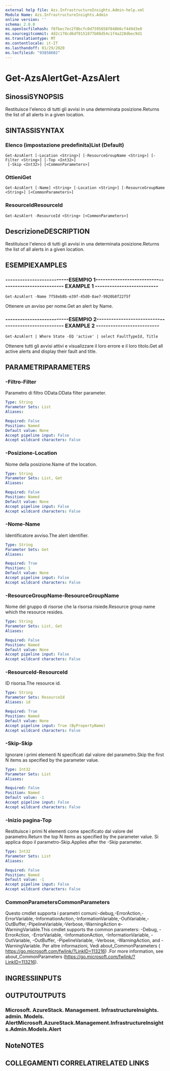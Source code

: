 ```yaml
---
external help file: Azs.InfrastructureInsights.Admin-help.xml
Module Name: Azs.InfrastructureInsights.Admin
online version: ''
schema: 2.0.0
ms.openlocfilehash: f8fbec7ec2f8bcfc0d7595658f84866cf449d3e0
ms.sourcegitcommit: 4d2c178cd6df9151877b08d54c1f4a228dbec9d1
ms.translationtype: MT
ms.contentlocale: it-IT
ms.lasthandoff: 01/29/2020
ms.locfileid: "93858602"
---
```

# <span data-ttu-id="5091d-101">Get-AzsAlert</span><span class="sxs-lookup"><span data-stu-id="5091d-101">Get-AzsAlert</span></span>

## <span data-ttu-id="5091d-102">Sinossi</span><span class="sxs-lookup"><span data-stu-id="5091d-102">SYNOPSIS</span></span>
<span data-ttu-id="5091d-103">Restituisce l'elenco di tutti gli avvisi in una determinata posizione.</span><span class="sxs-lookup"><span data-stu-id="5091d-103">Returns the list of all alerts in a given location.</span></span>

## <span data-ttu-id="5091d-104">SINTASSI</span><span class="sxs-lookup"><span data-stu-id="5091d-104">SYNTAX</span></span>

### <span data-ttu-id="5091d-105">Elenco (impostazione predefinita)</span><span class="sxs-lookup"><span data-stu-id="5091d-105">List (Default)</span></span>
```
Get-AzsAlert [-Location <String>] [-ResourceGroupName <String>] [-Filter <String>] [-Top <Int32>]
 [-Skip <Int32>] [<CommonParameters>]
```

### <span data-ttu-id="5091d-106">Ottieni</span><span class="sxs-lookup"><span data-stu-id="5091d-106">Get</span></span>
```
Get-AzsAlert [-Name] <String> [-Location <String>] [-ResourceGroupName <String>] [<CommonParameters>]
```

### <span data-ttu-id="5091d-107">ResourceId</span><span class="sxs-lookup"><span data-stu-id="5091d-107">ResourceId</span></span>
```
Get-AzsAlert -ResourceId <String> [<CommonParameters>]
```

## <span data-ttu-id="5091d-108">Descrizione</span><span class="sxs-lookup"><span data-stu-id="5091d-108">DESCRIPTION</span></span>
<span data-ttu-id="5091d-109">Restituisce l'elenco di tutti gli avvisi in una determinata posizione.</span><span class="sxs-lookup"><span data-stu-id="5091d-109">Returns the list of all alerts in a given location.</span></span>

## <span data-ttu-id="5091d-110">ESEMPI</span><span class="sxs-lookup"><span data-stu-id="5091d-110">EXAMPLES</span></span>

### <span data-ttu-id="5091d-111">--------------------------ESEMPIO 1--------------------------</span><span class="sxs-lookup"><span data-stu-id="5091d-111">-------------------------- EXAMPLE 1 --------------------------</span></span>
```
Get-AzsAlert -Name 7f58eb8b-e39f-45d0-8ae7-9920b8f22f5f
```

<span data-ttu-id="5091d-112">Ottenere un avviso per nome.</span><span class="sxs-lookup"><span data-stu-id="5091d-112">Get an alert by Name.</span></span>

### <span data-ttu-id="5091d-113">--------------------------ESEMPIO 2--------------------------</span><span class="sxs-lookup"><span data-stu-id="5091d-113">-------------------------- EXAMPLE 2 --------------------------</span></span>
```
Get-AzsAlert | Where State -EQ 'active' | select FaultTypeId, Title
```

<span data-ttu-id="5091d-114">Ottenere tutti gli avvisi attivi e visualizzare il loro errore e il loro titolo.</span><span class="sxs-lookup"><span data-stu-id="5091d-114">Get all active alerts and display their fault and title.</span></span>

## <span data-ttu-id="5091d-115">PARAMETRI</span><span class="sxs-lookup"><span data-stu-id="5091d-115">PARAMETERS</span></span>

### <span data-ttu-id="5091d-116">-Filtro</span><span class="sxs-lookup"><span data-stu-id="5091d-116">-Filter</span></span>
<span data-ttu-id="5091d-117">Parametro di filtro OData.</span><span class="sxs-lookup"><span data-stu-id="5091d-117">OData filter parameter.</span></span>

```yaml
Type: String
Parameter Sets: List
Aliases: 

Required: False
Position: Named
Default value: None
Accept pipeline input: False
Accept wildcard characters: False
```

### <span data-ttu-id="5091d-118">-Posizione</span><span class="sxs-lookup"><span data-stu-id="5091d-118">-Location</span></span>
<span data-ttu-id="5091d-119">Nome della posizione.</span><span class="sxs-lookup"><span data-stu-id="5091d-119">Name of the location.</span></span>

```yaml
Type: String
Parameter Sets: List, Get
Aliases: 

Required: False
Position: Named
Default value: None
Accept pipeline input: False
Accept wildcard characters: False
```

### <span data-ttu-id="5091d-120">-Nome</span><span class="sxs-lookup"><span data-stu-id="5091d-120">-Name</span></span>
<span data-ttu-id="5091d-121">Identificatore avviso.</span><span class="sxs-lookup"><span data-stu-id="5091d-121">The alert identifier.</span></span>

```yaml
Type: String
Parameter Sets: Get
Aliases: 

Required: True
Position: 1
Default value: None
Accept pipeline input: False
Accept wildcard characters: False
```

### <span data-ttu-id="5091d-122">-ResourceGroupName</span><span class="sxs-lookup"><span data-stu-id="5091d-122">-ResourceGroupName</span></span>
<span data-ttu-id="5091d-123">Nome del gruppo di risorse che la risorsa risiede.</span><span class="sxs-lookup"><span data-stu-id="5091d-123">Resource group name which the resource resides.</span></span>

```yaml
Type: String
Parameter Sets: List, Get
Aliases: 

Required: False
Position: Named
Default value: None
Accept pipeline input: False
Accept wildcard characters: False
```

### <span data-ttu-id="5091d-124">-ResourceId</span><span class="sxs-lookup"><span data-stu-id="5091d-124">-ResourceId</span></span>
<span data-ttu-id="5091d-125">ID risorsa.</span><span class="sxs-lookup"><span data-stu-id="5091d-125">The resource id.</span></span>

```yaml
Type: String
Parameter Sets: ResourceId
Aliases: id

Required: True
Position: Named
Default value: None
Accept pipeline input: True (ByPropertyName)
Accept wildcard characters: False
```

### <span data-ttu-id="5091d-126">-Skip</span><span class="sxs-lookup"><span data-stu-id="5091d-126">-Skip</span></span>
<span data-ttu-id="5091d-127">Ignorare i primi elementi N specificati dal valore del parametro.</span><span class="sxs-lookup"><span data-stu-id="5091d-127">Skip the first N items as specified by the parameter value.</span></span>

```yaml
Type: Int32
Parameter Sets: List
Aliases: 

Required: False
Position: Named
Default value: -1
Accept pipeline input: False
Accept wildcard characters: False
```

### <span data-ttu-id="5091d-128">-Inizio pagina</span><span class="sxs-lookup"><span data-stu-id="5091d-128">-Top</span></span>
<span data-ttu-id="5091d-129">Restituisce i primi N elementi come specificato dal valore del parametro.</span><span class="sxs-lookup"><span data-stu-id="5091d-129">Return the top N items as specified by the parameter value.</span></span>
<span data-ttu-id="5091d-130">Si applica dopo il parametro-Skip.</span><span class="sxs-lookup"><span data-stu-id="5091d-130">Applies after the -Skip parameter.</span></span>

```yaml
Type: Int32
Parameter Sets: List
Aliases: 

Required: False
Position: Named
Default value: -1
Accept pipeline input: False
Accept wildcard characters: False
```

### <span data-ttu-id="5091d-131">CommonParameters</span><span class="sxs-lookup"><span data-stu-id="5091d-131">CommonParameters</span></span>
<span data-ttu-id="5091d-132">Questo cmdlet supporta i parametri comuni:-debug,-ErrorAction,-ErrorVariable,-InformationAction,-InformationVariable,-OutVariable,-OutBuffer,-PipelineVariable,-Verbose,-WarningAction e-WarningVariable.</span><span class="sxs-lookup"><span data-stu-id="5091d-132">This cmdlet supports the common parameters: -Debug, -ErrorAction, -ErrorVariable, -InformationAction, -InformationVariable, -OutVariable, -OutBuffer, -PipelineVariable, -Verbose, -WarningAction, and -WarningVariable.</span></span> <span data-ttu-id="5091d-133">Per altre informazioni, Vedi about_CommonParameters ( https://go.microsoft.com/fwlink/?LinkID=113216) .</span><span class="sxs-lookup"><span data-stu-id="5091d-133">For more information, see about_CommonParameters (https://go.microsoft.com/fwlink/?LinkID=113216).</span></span>

## <span data-ttu-id="5091d-134">INGRESSI</span><span class="sxs-lookup"><span data-stu-id="5091d-134">INPUTS</span></span>

## <span data-ttu-id="5091d-135">OUTPUT</span><span class="sxs-lookup"><span data-stu-id="5091d-135">OUTPUTS</span></span>

### <span data-ttu-id="5091d-136">Microsoft. AzureStack. Management. InfrastructureInsights. admin. Models. Alert</span><span class="sxs-lookup"><span data-stu-id="5091d-136">Microsoft.AzureStack.Management.InfrastructureInsights.Admin.Models.Alert</span></span>

## <span data-ttu-id="5091d-137">Note</span><span class="sxs-lookup"><span data-stu-id="5091d-137">NOTES</span></span>

## <span data-ttu-id="5091d-138">COLLEGAMENTI CORRELATI</span><span class="sxs-lookup"><span data-stu-id="5091d-138">RELATED LINKS</span></span>

